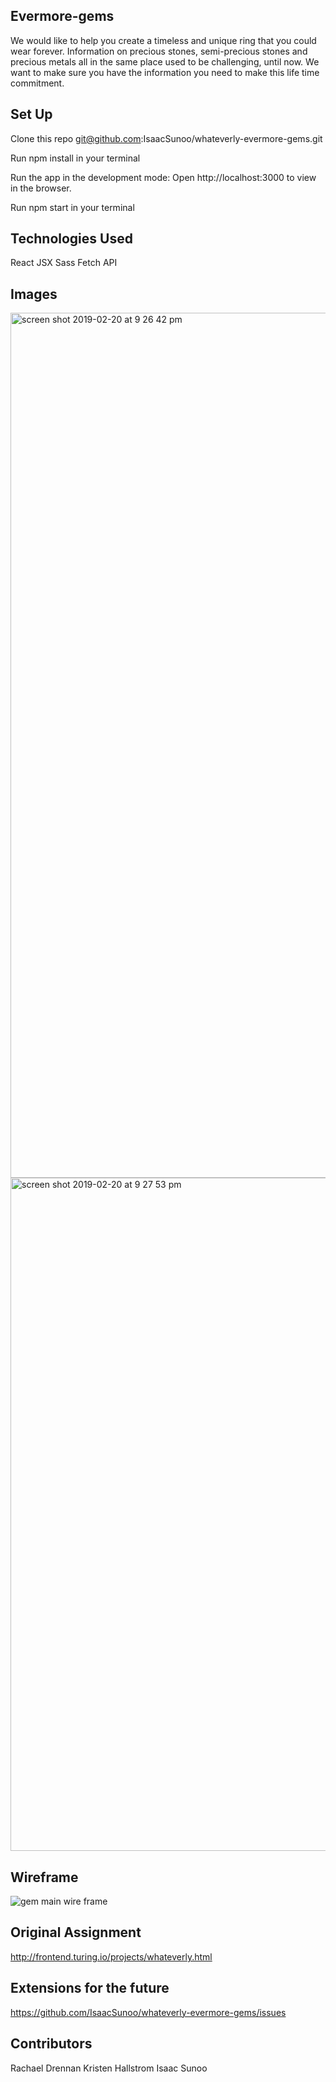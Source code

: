 ## Evermore-gems

We would like to help you create a timeless and unique ring that you could wear forever. Information on precious stones, semi-precious stones and precious metals all in the same place used to be challenging, until now. We want to make sure you have the information you need to make this life time commitment.

## Set Up

Clone this repo git@github.com:IsaacSunoo/whateverly-evermore-gems.git

Run npm install in your terminal

Run the app in the development mode: Open http://localhost:3000 to view in the browser.

Run npm start in your terminal

## Technologies Used

React
JSX
Sass
Fetch API

## Images 

<img width="1384" alt="screen shot 2019-02-20 at 9 26 42 pm" src="https://user-images.githubusercontent.com/41968928/53144478-a3530800-3559-11e9-95af-d56165122dc3.png">

<img width="1077" alt="screen shot 2019-02-20 at 9 27 53 pm" src="https://user-images.githubusercontent.com/41968928/53144484-a77f2580-3559-11e9-9584-afe3415917b2.png">

## Wireframe

![gem main wire frame](https://user-images.githubusercontent.com/41968928/53144762-caf6a000-355a-11e9-821c-2db0bbf23070.jpg)

## Original Assignment

http://frontend.turing.io/projects/whateverly.html

## Extensions for the future

  https://github.com/IsaacSunoo/whateverly-evermore-gems/issues

## Contributors
  Rachael Drennan
  Kristen Hallstrom
  Isaac Sunoo
  
